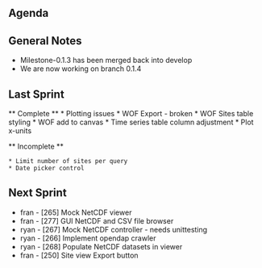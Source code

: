 
Agenda
------

## General Notes

* Milestone-0.1.3 has been merged back into develop
* We are now working on branch 0.1.4



## Last Sprint

** Complete **
    * Plotting issues 
    * WOF Export - broken
    * WOF Sites table styling
    * WOF add to canvas
    * Time series table column adjustment
    * Plot x-units 

** Incomplete ** 
    
    * Limit number of sites per query
    * Date picker control
    

## Next Sprint

* fran - [265] Mock NetCDF viewer
* fran - [277] GUI NetCDF and CSV file browser
* ryan - [267] Mock NetCDF controller - needs unittesting
* ryan - [266] Implement opendap crawler
* ryan - [268] Populate NetCDF datasets in viewer
* fran - [250] Site view Export button 

 
